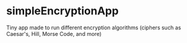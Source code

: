 # simpleEncryptionApp
Tiny app made to run different encryption algorithms (ciphers such as Caesar's, Hill, Morse Code, and more)
